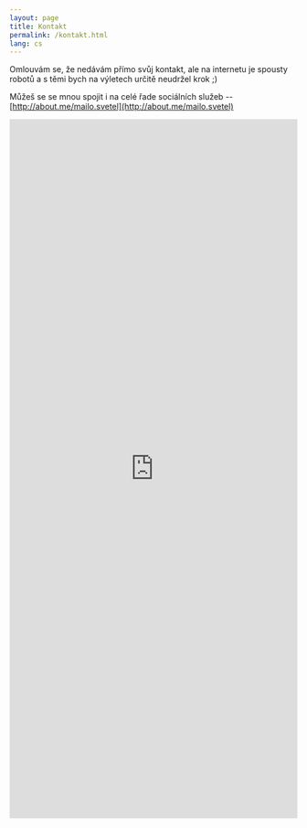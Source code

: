 ```yaml
---
layout: page
title: Kontakt
permalink: /kontakt.html
lang: cs
---
```


Omlouvám se, že nedávám přímo svůj kontakt, ale na internetu je spousty robotů a s těmi bych na výletech určitě
neudržel krok ;)

Můžeš se se mnou spojit i na celé řade sociálních služeb -- [http://about.me/mailo.svetel](http://about.me/mailo.svetel)

<iframe   src="https://docs.google.com/forms/d/1Q3qdoscrdhaH2kZpLbQMCC5zqaJBZR55-DkIPMt5Z04/viewform?embedded=true"
          width="100%"
          height="1224px"
          frameborder="0"
          marginheight="0"
          marginwidth="0"
>
  Loading...
</iframe>
